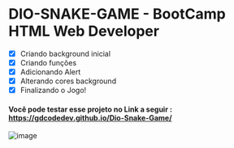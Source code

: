 # DIO-SNAKE-GAME - BootCamp HTML Web Developer

- [x] Criando background inicial
- [x] Criando funções
- [x] Adicionando Alert
- [x] Alterando cores background
- [x] Finalizando o Jogo!

#### Você pode testar esse projeto no Link a seguir : https://gdcodedev.github.io/Dio-Snake-Game/

![image](https://user-images.githubusercontent.com/65917790/109924044-75534300-7c9e-11eb-8297-236afc5a3f17.png)
